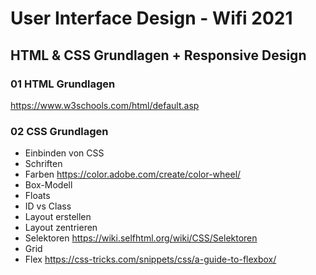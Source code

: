 # User Interface Design - Wifi 2021

## HTML & CSS Grundlagen + Responsive Design

### 01 HTML Grundlagen
<https://www.w3schools.com/html/default.asp>

### 02 CSS Grundlagen
* Einbinden von CSS 
* Schriften
* Farben <https://color.adobe.com/create/color-wheel/>
* Box-Modell
* Floats
* ID vs Class
* Layout erstellen
* Layout zentrieren
* Selektoren <https://wiki.selfhtml.org/wiki/CSS/Selektoren>
* Grid
* Flex <https://css-tricks.com/snippets/css/a-guide-to-flexbox/>
